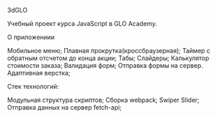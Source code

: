 3dGLO 

Учебный проект курса JavaScript в GLO Academy.

О приложениии

Мобильное меню;
Плавная прокрутка(кроссбраузерная);
Таймер с обратным отсчетом до конца акции;
Табы;
Слайдеры;
Калькулятор стоимости заказа;
Валидация форм;
Отправка формы на сервер.
Адаптивная верстка;

Стек технологий:

Модульная структура скриптов;
Сборка webpack;
Swiper Slider;
Отправка данных на сервер fetch-api;
